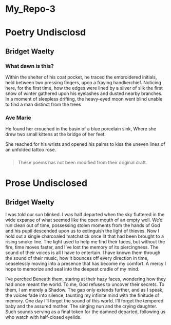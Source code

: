 # My_Repo-3

# Poetry Undisclosd
## Bridget Waelty

### What dawn is this?

Within the shelter of his coat pocket, he traced the embroidered initials, held between two pressing fingers, upon a fraying handkerchief. 
Noticing here, for the first time, how the edges were lined by a sliver of silk
the first snow of winter gathered upon his eyelashes and dusted nearby branches. 
In a moment of sleepless drifting, the heavy-eyed moon went blind 
unable to find a man distinct from the trees

### Ave Marie

He found her crouched in the basin of a blue porcelain sink, 
Where she drew two small kittens at the bridge of her feet.

She reached for his wrists
and opened his palms to kiss 
the uneven lines of an unfolded tattoo rose.

###

>  These poems has not been modified from their original draft.

# Prose Undisclosed
## Bridget Waelty

I was told our sun blinked. I was half departed when the sky fluttered in the wide expanse of what seemed like the open mouth of an empty well. We’d run clean out of time, possessing stolen moments from the hands of God and his pupil descended upon us to extinguish the light of thieves.
Now I hold out a single charcoaled matchstick once lit that had been brought to a rising smoke line. The light used to help me find their faces, but without the fire, time moves faster, and I’ve lost the memory of its piercingness. The sound of their voices is all I have to  entertain. I have known them through the sound of their music, how it bounces off every direction in time, ceaselessly moving into a presence that has become my comfort. A mercy I hope to memorize and seal into the deepest cradle of my mind. 

I’ve perched Beneath them, staring at their hazy faces, wondering how they had once meant the world. To me, God refuses to uncover their secrets. To them, I am merely a Shadow. The gap only extends further, and as I speak, the voices fade into silence, taunting my infinite mind with the finitude of memory. One day I’ll forget the sound of this world. I’ll forget the tempered baby and the assured mother. The singing nun and the crying daughter. Such sounds serving as a final token for the damned departed, following us who watch with half-closed eyelids.



